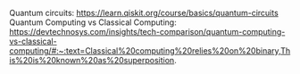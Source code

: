 Quantum circuits: https://learn.qiskit.org/course/basics/quantum-circuits
Quantum Computing vs Classical Computing: https://devtechnosys.com/insights/tech-comparison/quantum-computing-vs-classical-computing/#:~:text=Classical%20computing%20relies%20on%20binary,This%20is%20known%20as%20superposition.
